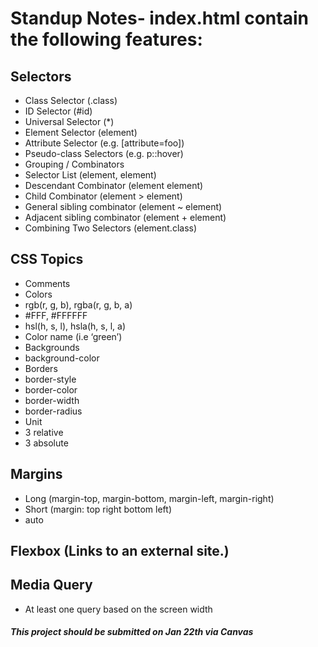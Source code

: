 # Standup Notes- index.html contain the following features:
## Selectors
  - Class Selector (.class)
  - ID Selector (#id)
  - Universal Selector (*)
  - Element Selector (element)
  - Attribute Selector (e.g. [attribute=foo])
  - Pseudo-class Selectors (e.g. p::hover)
  - Grouping / Combinators
  - Selector List (element, element)
  - Descendant Combinator (element element)
  - Child Combinator (element > element)
  - General sibling combinator (element ~ element)
  - Adjacent sibling combinator (element + element)
  - Combining Two Selectors (element.class)
  
## CSS Topics
  - Comments
  - Colors
  - rgb(r, g, b), rgba(r, g, b, a)
  - #FFF, #FFFFFF
  - hsl(h, s, l),  hsla(h, s, l, a)
  - Color name (i.e ‘green’)
  - Backgrounds
  - background-color
  - Borders
  - border-style
  - border-color
  - border-width
  - border-radius
  - Unit
  - 3 relative
  - 3 absolute
## Margins
  - Long (margin-top, margin-bottom, margin-left, margin-right)
  - Short (margin: top right bottom left)
  - auto
## Flexbox (Links to an external site.)

## Media Query
  - At least one query based on the screen width
  
##### This project should be submitted on Jan 22th via Canvas

